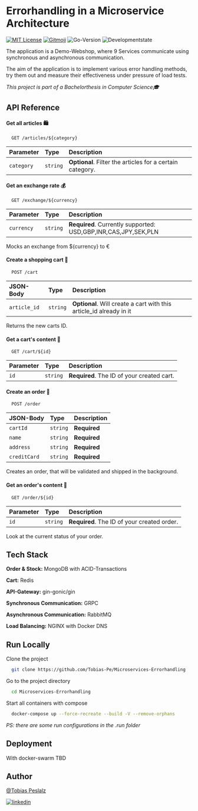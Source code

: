 # Errorhandling in a Microservice Architecture

[![MIT License](https://img.shields.io/github/license/Tobias-Pe/Microservices-Errorhandling)](https://github.com/Tobias-Pe/Microservices-Errorhandling/blob/main/LICENSE)
[![Gitmoji](https://img.shields.io/badge/gitmoji-%20😜%20😍-FFDD67.svg)](https://gitmoji.dev)
![Go-Version](https://img.shields.io/github/go-mod/go-version/Tobias-Pe/Microservices-Errorhandling)
![Developmentstate](https://img.shields.io/badge/state-under%20development-orange)

The application is a Demo-Webshop, where 9 Services communicate using synchronous and asynchronous communication. 

The aim of the application is to implement various error handling methods, try them out and measure their effectiveness under pressure of load tests.

_This project is part of a Bachelorthesis in Computer Science🎓_


## API Reference

#### Get all articles 🛍️

```http
  GET /articles/${category}
```

| Parameter | Type     | Description                       |
| :-------- | :------- | :-------------------------------- |
| `category`      | `string` | **Optional**. Filter the articles for a certain category. |

#### Get an exchange rate 💰

```http
  GET /exchange/${currency}
```

| Parameter | Type     | Description                       |
| :-------- | :------- | :-------------------------------- |
| `currency`      | `string` | **Required**. Currently supported: USD,GBP,INR,CAS,JPY,SEK,PLN |

Mocks an exchange from ${currency} to €

#### Create a shopping cart 🛒

```http
  POST /cart
```

| JSON-Body | Type     | Description                       |
| :-------- | :------- | :-------------------------------- |
| `article_id`      | `string` | **Optional**. Will create a cart with this article_id already in it |

Returns the new carts ID.

#### Get a cart's content 🛒

```http
  GET /cart/${id}
```

| Parameter | Type     | Description                       |
| :-------- | :------- | :-------------------------------- |
| `id`      | `string` | **Required**. The ID of your created cart. |

#### Create an order 🧾

```http
  POST /order
```

| JSON-Body | Type     | Description                       |
| :-------- | :------- | :-------------------------------- |
| `cartId`      | `string` | **Required**  |
| `name`      | `string` | **Required**  |
| `address`      | `string` | **Required**  |
| `creditCard`      | `string` | **Required**  |

Creates an order, that will be validated and shipped in the background.

#### Get an order's content 🧾

```http
  GET /order/${id}
```

| Parameter | Type     | Description                       |
| :-------- | :------- | :-------------------------------- |
| `id`      | `string` | **Required**. The ID of your created order. |

Look at the current status of your order.

## Tech Stack

**Order & Stock:** MongoDB with ACID-Transactions

**Cart:** Redis

**API-Gateway:** gin-gonic/gin

**Synchronous Communication:** GRPC

**Asynchronous Communication:** RabbitMQ

**Load Balancing:** NGINX with Docker DNS
## Run Locally

Clone the project

```bash
  git clone https://github.com/Tobias-Pe/Microservices-Errorhandling
```

Go to the project directory

```bash
  cd Microservices-Errorhandling
```

Start all containers with compose

```bash
  docker-compose up --force-recreate --build -V --remove-orphans
```

_PS: there are some run configurations in the .run folder_
## Deployment

With docker-swarm TBD


## Author

[@Tobias Peslalz](https://github.com/Tobias-Pe)

[![linkedin](https://img.shields.io/badge/LinkedIn-0077B5?style=flat&logo=linkedin&logoColor=white)](https://www.linkedin.com/in/tobias-peslalz)
